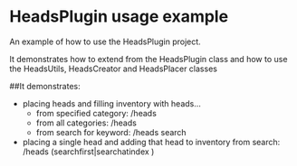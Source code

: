 # HeadsPlugin usage example
An example of how to use the HeadsPlugin project. 

It demonstrates how to extend from the HeadsPlugin class and how to use the HeadsUtils, HeadsCreator and HeadsPlacer classes

##It demonstrates:
 - placing heads and filling inventory with heads...
   - from specified category: /heads <categoryname>
   - from all categories: /heads
   - from search for keyword: /heads search <keyword>
 - placing a single head and adding that head to inventory from search: /heads (searchfirst|searchatindex <index>) <keyword>
